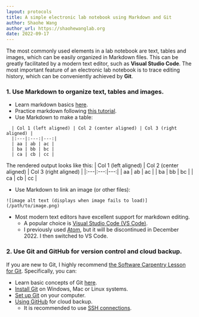 ```yaml
---
layout: protocols
title: A simple electronic lab notebook using Markdown and Git
author: Shaohe Wang
author_url: https://shaohewanglab.org
date: 2022-09-17
---
```


The most commonly used elements in a lab notebook are text, tables and images, which can be easily organized in Markdown files. This can be greatly facilitated by a modern text editor, such as **Visual Studio Code**. The most important feature of an electronic lab notebook is to trace editing history, which can be conveniently achieved by **Git**.

### 1. Use Markdown to organize text, tables and images.

* Learn markdown basics [here](https://www.markdownguide.org/basic-syntax/).
* Practice markdown following [this tutorial](https://www.markdowntutorial.com/).
* Use Markdown to make a table:
```
  | Col 1 (left aligned) | Col 2 (center aligned) | Col 3 (right aligned) |
  |:---|:---:|---:|
  | aa | ab | ac |
  | ba | bb | bc |
  | ca | cb | cc |
```
The rendered output looks like this:
  | Col 1 (left aligned) | Col 2 (center aligned) | Col 3 (right aligned) |
  |:---|:---:|---:|
  | aa | ab | ac |
  | ba | bb | bc |
  | ca | cb | cc |

* Use Markdown to link an image (or other files):
```
![image alt text (displays when image fails to load)](/path/to/image.png)
```
* Most modern text editors have excellent support for markdown editing.
  * A popular choice is [Visual Studio Code (VS Code)](https://code.visualstudio.com/).
  * I previously used [Atom](https://atom.io/), but it will be discontinued in December 2022. I then switched to VS Code.


### 2. Use Git and GitHub for version control and cloud backup.

If you are new to Git, I highly recommend [the Software Carpentry Lesson for Git](https://swcarpentry.github.io/git-novice/index.html). Specifically, you can:
* Learn basic concepts of Git [here](https://swcarpentry.github.io/git-novice/01-basics/index.html).
* [Install Git](https://carpentries.github.io/workshop-template/#git) on Windows, Mac or Linux systems.
* [Set up Git](https://swcarpentry.github.io/git-novice/02-setup/index.html) on your computer.
* [Using GitHub](https://swcarpentry.github.io/git-novice/07-github/index.html) for cloud backup.
  * It is recommended to use [SSH connections](https://docs.github.com/en/authentication/connecting-to-github-with-ssh).
